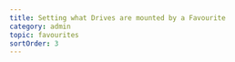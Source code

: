 ```yaml
---
title: Setting what Drives are mounted by a Favourite
category: admin
topic: favourites
sortOrder: 3
---
```

